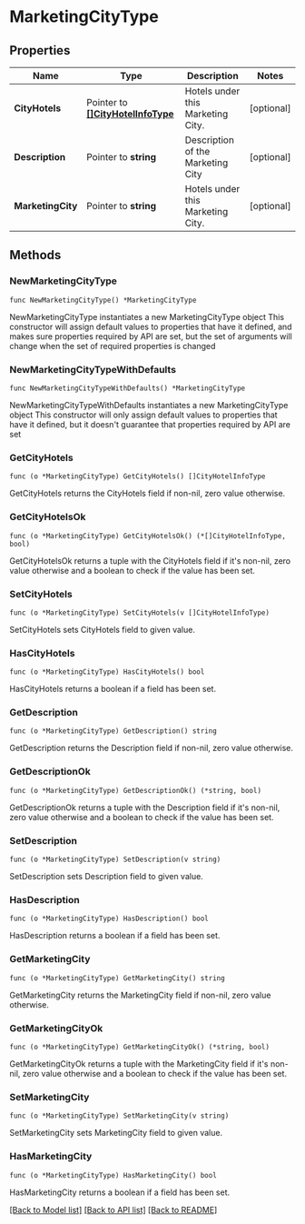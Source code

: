 # MarketingCityType

## Properties

Name | Type | Description | Notes
------------ | ------------- | ------------- | -------------
**CityHotels** | Pointer to [**[]CityHotelInfoType**](CityHotelInfoType.md) | Hotels under this Marketing City. | [optional] 
**Description** | Pointer to **string** | Description of the Marketing City | [optional] 
**MarketingCity** | Pointer to **string** | Hotels under this Marketing City. | [optional] 

## Methods

### NewMarketingCityType

`func NewMarketingCityType() *MarketingCityType`

NewMarketingCityType instantiates a new MarketingCityType object
This constructor will assign default values to properties that have it defined,
and makes sure properties required by API are set, but the set of arguments
will change when the set of required properties is changed

### NewMarketingCityTypeWithDefaults

`func NewMarketingCityTypeWithDefaults() *MarketingCityType`

NewMarketingCityTypeWithDefaults instantiates a new MarketingCityType object
This constructor will only assign default values to properties that have it defined,
but it doesn't guarantee that properties required by API are set

### GetCityHotels

`func (o *MarketingCityType) GetCityHotels() []CityHotelInfoType`

GetCityHotels returns the CityHotels field if non-nil, zero value otherwise.

### GetCityHotelsOk

`func (o *MarketingCityType) GetCityHotelsOk() (*[]CityHotelInfoType, bool)`

GetCityHotelsOk returns a tuple with the CityHotels field if it's non-nil, zero value otherwise
and a boolean to check if the value has been set.

### SetCityHotels

`func (o *MarketingCityType) SetCityHotels(v []CityHotelInfoType)`

SetCityHotels sets CityHotels field to given value.

### HasCityHotels

`func (o *MarketingCityType) HasCityHotels() bool`

HasCityHotels returns a boolean if a field has been set.

### GetDescription

`func (o *MarketingCityType) GetDescription() string`

GetDescription returns the Description field if non-nil, zero value otherwise.

### GetDescriptionOk

`func (o *MarketingCityType) GetDescriptionOk() (*string, bool)`

GetDescriptionOk returns a tuple with the Description field if it's non-nil, zero value otherwise
and a boolean to check if the value has been set.

### SetDescription

`func (o *MarketingCityType) SetDescription(v string)`

SetDescription sets Description field to given value.

### HasDescription

`func (o *MarketingCityType) HasDescription() bool`

HasDescription returns a boolean if a field has been set.

### GetMarketingCity

`func (o *MarketingCityType) GetMarketingCity() string`

GetMarketingCity returns the MarketingCity field if non-nil, zero value otherwise.

### GetMarketingCityOk

`func (o *MarketingCityType) GetMarketingCityOk() (*string, bool)`

GetMarketingCityOk returns a tuple with the MarketingCity field if it's non-nil, zero value otherwise
and a boolean to check if the value has been set.

### SetMarketingCity

`func (o *MarketingCityType) SetMarketingCity(v string)`

SetMarketingCity sets MarketingCity field to given value.

### HasMarketingCity

`func (o *MarketingCityType) HasMarketingCity() bool`

HasMarketingCity returns a boolean if a field has been set.


[[Back to Model list]](../README.md#documentation-for-models) [[Back to API list]](../README.md#documentation-for-api-endpoints) [[Back to README]](../README.md)


